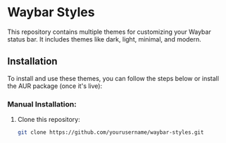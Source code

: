 # Waybar Styles

This repository contains multiple themes for customizing your Waybar status bar. It includes themes like dark, light, minimal, and modern.

## Installation

To install and use these themes, you can follow the steps below or install the AUR package (once it's live):

### Manual Installation:
1. Clone this repository:
   ```bash
   git clone https://github.com/yourusername/waybar-styles.git

